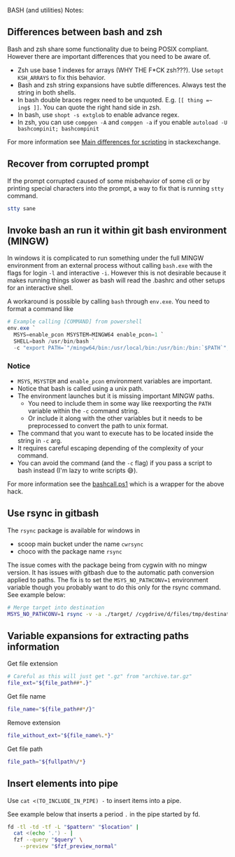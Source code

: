 BASH (and utilities) Notes:

## Differences between bash and zsh

Bash and zsh share some functionality due to being POSIX compliant. However there are important differences that you need to be aware of.

- Zsh use base 1 indexes for arrays (WHY THE F\*CK zsh???). Use `setopt KSH_ARRAYS` to fix this behavior.
- Bash and zsh string expansions have subtle differences. Always test the string in both shells.
- In bash double braces regex need to be unquoted. E.g. `[[ thing =~ ing$ ]]`. You can quote the right hand side in zsh.
- In bash, use `shopt -s extglob` to enable advance regex.
- In zsh, you can use `compgen -A` and `compgen -a` if you enable `autoload -U bashcompinit; bashcompinit`

For more information see [Main differences for scripting](https://apple.stackexchange.com/a/361957) in stackexchange.

## Recover from corrupted prompt

If the prompt corrupted caused of some misbehavior of some cli or by printing special characters into the prompt, a way to fix that is running `stty` command.

```bash
stty sane
```

## Invoke bash an run it within git bash environment (MINGW)

In windows it is complicated to run something under the full MINGW environment from an external process without calling `bash.exe` with the flags for login `-l` and interactive `-i`. However this is not desirable because it makes running things slower as bash will read the .bashrc and other setups for an interactive shell.

A workaround is possible by calling `bash` through `env.exe`. You need to format a command like

```powershell
# Example calling [COMMAND] from powershell
env.exe `
  MSYS=enable_pcon MSYSTEM=MINGW64 enable_pcon=1 `
  SHELL=bash /usr/bin/bash `
  -c "export PATH=`"/mingw64/bin:/usr/local/bin:/usr/bin:/bin:`$PATH`"; [COMMAND]"
```

### Notice

- `MSYS`, `MSYSTEM` and `enable_pcon` environment variables are important.
- Notice that bash is called using a unix path.
- The environment launches but it is missing important MINGW paths.
  - You need to include them in some way like reexporting the `PATH` variable within the `-c` command string.
  - Or include it along with the other variables but it needs to be preprocessed to convert the path to unix format.
- The command that you want to execute has to be located inside the string in `-c` arg.
- It requires careful escaping depending of the complexity of your command.
- You can avoid the command (and the `-c` flag) if you pass a script to bash instead (I'm lazy to write scripts 😅).

For more information see the [bashcall.ps1](../bin/bashcall.ps1) which is a wrapper for the above hack.

## Use rsync in gitbash

The `rsync` package is available for windows in

- scoop main bucket under the name `cwrsync`
- choco with the package name `rsync`

The issue comes with the package being from cygwin with no mingw version.
It has issues with gitbash due to the automatic path conversion applied to paths.
The fix is to set the `MSYS_NO_PATHCONV=1` environment variable though you probably want to do this only for the rsync command.
See example below:

```bash
# Merge target into destination
MSYS_NO_PATHCONV=1 rsync -v -a ./target/ /cygdrive/d/files/tmp/destination/
```

## Variable expansions for extracting paths information

Get file extension

```bash
# Careful as this will just get ".gz" from "archive.tar.gz"
file_ext="${file_path##*.}"
```

Get file name

```bash
file_name="${file_path##*/}"
```

Remove extension

```bash
file_without_ext="${file_name%.*}"
```

Get file path

```bash
file_path="${fullpath%/*}
```

## Insert elements into pipe

Use `cat <(TO_INCLUDE_IN_PIPE) -` to insert items into a pipe.

See example below that inserts a period `.` in the pipe started by fd.

```bash
fd -tl -td -tf -L "$pattern" "$location" |
  cat <(echo '.') - |
  fzf --query "$query" \
    --preview "$fzf_preview_normal"
```

